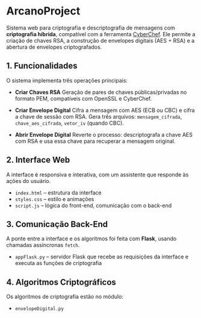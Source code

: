 # ArcanoProject

Sistema web para criptografia e descriptografia de mensagens com **criptografia híbrida**, compatível com a ferramenta [CyberChef](https://gchq.github.io/CyberChef/).
Ele permite a criação de chaves RSA, a construção de envelopes digitais (AES + RSA) e a abertura de envelopes criptografados.

## 1. Funcionalidades
O sistema implementa três operações principais:

* **Criar Chaves RSA**
  Geração de pares de chaves públicas/privadas no formato PEM, compatíveis com OpenSSL e CyberChef.

* **Criar Envelope Digital**
  Cifra a mensagem com AES (ECB ou CBC) e cifra a chave de sessão com RSA. Gera três arquivos:
  `mensagem_cifrada`, `chave_aes_cifrada`, `vetor_iv` (quando CBC).

* **Abrir Envelope Digital**
  Reverte o processo: descriptografa a chave AES com RSA e usa essa chave para recuperar a mensagem original.

## 2. Interface Web

A interface é responsiva e interativa, com um assistente que responde às ações do usuário.

* `index.html` – estrutura da interface
* `styles.css` – estilo e animações
* `script.js` – lógica do front-end, comunicação com o back-end

## 3. Comunicação Back-End

A ponte entre a interface e os algoritmos foi feita com **Flask**, usando chamadas assíncronas `fetch`.
* `appFlask.py` – servidor Flask que recebe as requisições da interface e executa as funções de criptografia

## 4. Algoritmos Criptográficos

Os algoritmos de criptografia estão no módulo:

* `envelopeDigital.py`
